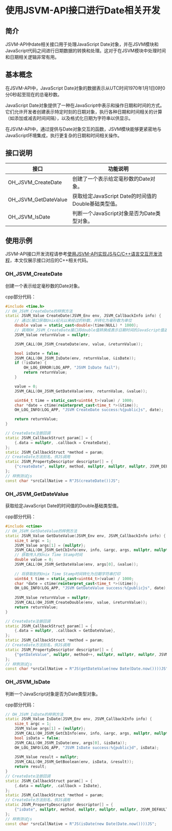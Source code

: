 # 使用JSVM-API接口进行Date相关开发

## 简介

JSVM-API中date相关接口用于处理JavaScript Date对象，并在JSVM模块和JavaScript代码之间进行日期数据的转换和处理。这对于在JSVM模块中处理时间和日期相关逻辑非常有用。

## 基本概念

在JSVM-API中，JavaScript Date对象的数据表示从UTC时间1970年1月1日0时0分0秒起至现在的总毫秒数。

JavaScript Date对象提供了一种在JavaScript中表示和操作日期和时间的方式。它们允许开发者创建表示特定时刻的日期对象，执行各种日期和时间相关的计算（如添加或减去时间间隔），以及格式化日期为字符串以供显示。

在JSVM-API中，通过提供与Date对象交互的函数，JSVM模块能够更紧密地与JavaScript环境集成，执行更复杂的日期和时间相关操作。

## 接口说明

| 接口                       | 功能说明                       |
|----------------------------|--------------------------------|
| OH_JSVM_CreateDate           | 创建了一个表示给定毫秒数的Date对象。  |
| OH_JSVM_GetDateValue        | 获取给定JavaScript Date的时间值的Double基础类型值。  |
| OH_JSVM_IsDate               | 判断一个JavaScript对象是否为Date类型对象。|

## 使用示例

JSVM-API接口开发流程请参考[使用JSVM-API实现JS与C/C++语言交互开发流程](use-jsvm-process.md)，本文仅展示接口对应的C++相关代码。

### OH_JSVM_CreateDate

创建一个表示给定毫秒数的Date对象。

cpp部分代码：

```cpp
#include <time.h>
// OH_JSVM_CreateDate的样例方法
static JSVM_Value CreateDate(JSVM_Env env, JSVM_CallbackInfo info) {
    // 通过c接口获取Unix纪元以来经过的秒数，并转化为毫秒数为单位
    double value = static_cast<double>(time(NULL) * 1000);
    // 调用OH_JSVM_CreateDate接口将double值转换成表示日期时间的JavaScript值返回出去
    JSVM_Value returnValue = nullptr;

    JSVM_CALL(OH_JSVM_CreateDate(env, value, &returnValue));

    bool isDate = false;
    JSVM_CALL(OH_JSVM_IsDate(env, returnValue, &isDate));
    if (!isDate) {
        OH_LOG_ERROR(LOG_APP, "JSVM IsDate fail");
        return returnValue;
    }

    value = 0;
    JSVM_CALL(OH_JSVM_GetDateValue(env, returnValue, &value));

    uint64_t time = static_cast<uint64_t>(value) / 1000;
    char *date = ctime(reinterpret_cast<time_t *>(&time));
    OH_LOG_INFO(LOG_APP, "JSVM CreateDate success:%{public}s", date);

    return returnValue;
}

// CreateDate注册回调
static JSVM_CallbackStruct param[] = {
    {.data = nullptr, .callback = CreateDate},
};
static JSVM_CallbackStruct *method = param;
// CreateDate方法别名，供JS调用
static JSVM_PropertyDescriptor descriptor[] = {
    {"createDate", nullptr, method, nullptr, nullptr, nullptr, JSVM_DEFAULT},
};
// 样例测试js
const char *srcCallNative = R"JS(createDate())JS";
```
<!-- @[oh_jsvm_create_date](https://gitee.com/openharmony/applications_app_samples/blob/master/code/DocsSample/ArkTS/JSVMAPI/JsvmUsageGuide/JsvmAboutDate/createdate/src/main/cpp/hello.cpp) -->

### OH_JSVM_GetDateValue

获取给定JavaScript Date的时间值的Double基础类型值。

cpp部分代码：

```cpp
#include <ctime>
// OH_JSVM_GetDateValue的样例方法
static JSVM_Value GetDateValue(JSVM_Env env, JSVM_CallbackInfo info) {
    size_t argc = 1;
    JSVM_Value args[1] = {nullptr};
    JSVM_CALL(OH_JSVM_GetCbInfo(env, info, &argc, args, nullptr, nullptr));
    // 获取传入的Unix Time Stamp时间
    double value = 0;
    JSVM_CALL(OH_JSVM_GetDateValue(env, args[0], &value)); 
   
    // 将获取到的Unix Time Stamp时间转化为日期字符串打印
    uint64_t time = static_cast<uint64_t>(value) / 1000;
    char *date = ctime(reinterpret_cast<time_t *>(&time));
    OH_LOG_INFO(LOG_APP, "JSVM GetDateValue success:%{public}s", date);
   
    JSVM_Value returnValue = nullptr;
    JSVM_CALL(OH_JSVM_CreateDouble(env, value, &returnValue));
    return returnValue;
}

// CreateDate注册回调
static JSVM_CallbackStruct param[] = {
    {.data = nullptr, .callback = GetDateValue},
};
static JSVM_CallbackStruct *method = param;
// CreateDate方法别名，供JS调用
static JSVM_PropertyDescriptor descriptor[] = {
    {"getDateValue", nullptr, method++, nullptr, nullptr, nullptr, JSVM_DEFAULT},
};
// 样例测试js
const char *srcCallNative = R"JS(getDateValue(new Date(Date.now())))JS";
```
<!-- @[oh_jsvm_get_date_value](https://gitee.com/openharmony/applications_app_samples/blob/master/code/DocsSample/ArkTS/JSVMAPI/JsvmUsageGuide/JsvmAboutDate/getdatevalue/src/main/cpp/hello.cpp) -->

### OH_JSVM_IsDate

判断一个JavaScript对象是否为Date类型对象。

cpp部分代码：

```cpp
// OH_JSVM_IsDate的样例方法
static JSVM_Value IsDate(JSVM_Env env, JSVM_CallbackInfo info) {
    size_t argc = 1;
    JSVM_Value args[1] = {nullptr};
    JSVM_CALL(OH_JSVM_GetCbInfo(env, info, &argc, args, nullptr, nullptr));
    bool isData = false;
    JSVM_CALL(OH_JSVM_IsDate(env, args[0], &isData));
    OH_LOG_INFO(LOG_APP, "JSVM IsDate success:%{public}d", isData);
    
    JSVM_Value result = nullptr;
    JSVM_CALL(OH_JSVM_GetBoolean(env, isData, &result));
    return result;
}
// CreateDate注册回调
static JSVM_CallbackStruct param[] = {
    {.data = nullptr, .callback = IsDate},
};
static JSVM_CallbackStruct *method = param;
// CreateDate方法别名，供JS调用
static JSVM_PropertyDescriptor descriptor[] = {
    {"isDate", nullptr, method, nullptr, nullptr, nullptr, JSVM_DEFAULT},
};
// 样例测试js
const char *srcCallNative = R"JS(isDate(new Date(Date.now())))JS";
```
<!-- @[oh_jsvm_is_date](https://gitee.com/openharmony/applications_app_samples/blob/master/code/DocsSample/ArkTS/JSVMAPI/JsvmUsageGuide/JsvmAboutDate/isdate/src/main/cpp/hello.cpp) -->
